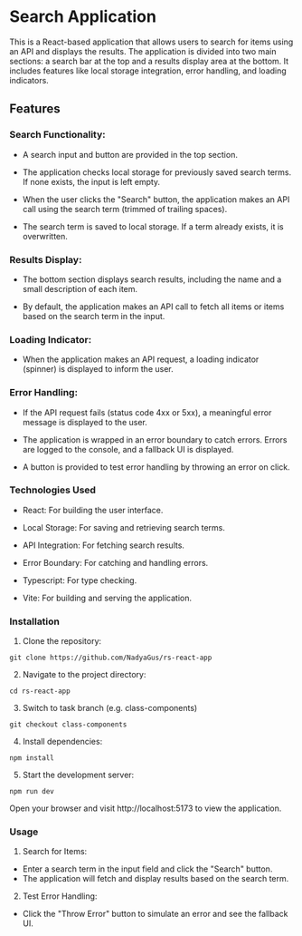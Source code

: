 # Search Application

This is a React-based application that allows users to search for items using an API and displays the results. The application is divided into two main sections: a search bar at the top and a results display area at the bottom. It includes features like local storage integration, error handling, and loading indicators.

## Features

### Search Functionality:

- A search input and button are provided in the top section.

- The application checks local storage for previously saved search terms. If none exists, the input is left empty.

- When the user clicks the "Search" button, the application makes an API call using the search term (trimmed of trailing spaces).

- The search term is saved to local storage. If a term already exists, it is overwritten.

### Results Display:

- The bottom section displays search results, including the name and a small description of each item.

- By default, the application makes an API call to fetch all items or items based on the search term in the input.

### Loading Indicator:

- When the application makes an API request, a loading indicator (spinner) is displayed to inform the user.

### Error Handling:

- If the API request fails (status code 4xx or 5xx), a meaningful error message is displayed to the user.

- The application is wrapped in an error boundary to catch errors. Errors are logged to the console, and a fallback UI is displayed.

- A button is provided to test error handling by throwing an error on click.

### Technologies Used

- React: For building the user interface.

- Local Storage: For saving and retrieving search terms.

- API Integration: For fetching search results.

- Error Boundary: For catching and handling errors.

- Typescript: For type checking.

- Vite: For building and serving the application.

### Installation

1. Clone the repository:

```
git clone https://github.com/NadyaGus/rs-react-app
```

2. Navigate to the project directory:

```
cd rs-react-app
```

3. Switch to task branch (e.g. class-components)

```
git checkout class-components
```

4. Install dependencies:

```
npm install
```

5. Start the development server:

```
npm run dev
```

Open your browser and visit http://localhost:5173 to view the application.

### Usage

1. Search for Items:

- Enter a search term in the input field and click the "Search" button.
- The application will fetch and display results based on the search term.

2. Test Error Handling:

- Click the "Throw Error" button to simulate an error and see the fallback UI.
